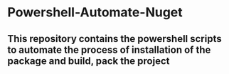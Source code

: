 # Powershell-Automate-Nuget
This repository contains the powershell scripts to automate the process of installation of the package and build, pack the project
--
